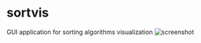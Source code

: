 # sortvis
GUI application for sorting algorithms visualization
![screenshot](https://user-images.githubusercontent.com/15280154/52703932-24bdff80-2f88-11e9-8e51-d90fe1b719f0.png)
